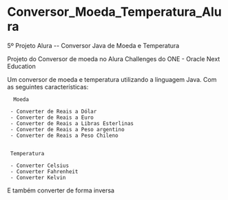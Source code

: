 
# Conversor_Moeda_Temperatura_Alura
5º Projeto Alura -- Conversor Java de Moeda e Temperatura

Projeto do Conversor de moeda no Alura Challenges do ONE - Oracle Next Education

Um conversor de moeda e temperatura utilizando a linguagem Java. 
Com as seguintes características:

      Moeda

     - Converter de Reais a Dólar
     - Converter de Reais a Euro
     - Converter de Reais a Libras Esterlinas
     - Converter de Reais a Peso argentino
     - Converter de Reais a Peso Chileno
     
     
     Temperatura
     
     - Converter Celsius
     - Converter Fahrenheit
     - Converter Kelvin
     
 E também converter de forma inversa

